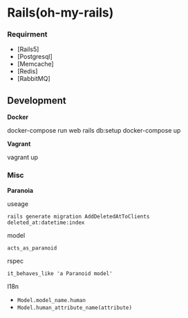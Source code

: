 # Rails(oh-my-rails)


### Requirment

* [Rails5]
* [Postgresql]
* [Memcache]
* [Redis]
* [RabbitMQ]

## Development

**Docker**

  docker-compose run web rails db:setup
  docker-compose up


**Vagrant**

  vagrant up

### Misc

**Paranoia**

useage

    rails generate migration AddDeletedAtToClients deleted_at:datetime:index

model

    acts_as_paranoid

rspec

    it_behaves_like 'a Paranoid model'


I18n

* `Model.model_name.human`
* `Model.human_attribute_name(attribute)`
